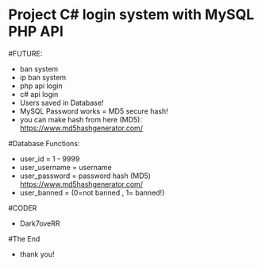 # Project C# login system with MySQL PHP API

#FUTURE:
- ban system
- ip ban system
- php api login
- c# api login
- Users saved in Database!
- MySQL Password works = MD5 secure hash!
- you can make hash from here (MD5): https://www.md5hashgenerator.com/ 

#Database Functions:
- user_id = 1 - 9999
- user_username = username
- user_password = password hash (MD5) https://www.md5hashgenerator.com/ 
- user_banned = (0=not banned , 1= banned!)

#CODER
- Dark7oveRR 

#The End
- thank you!